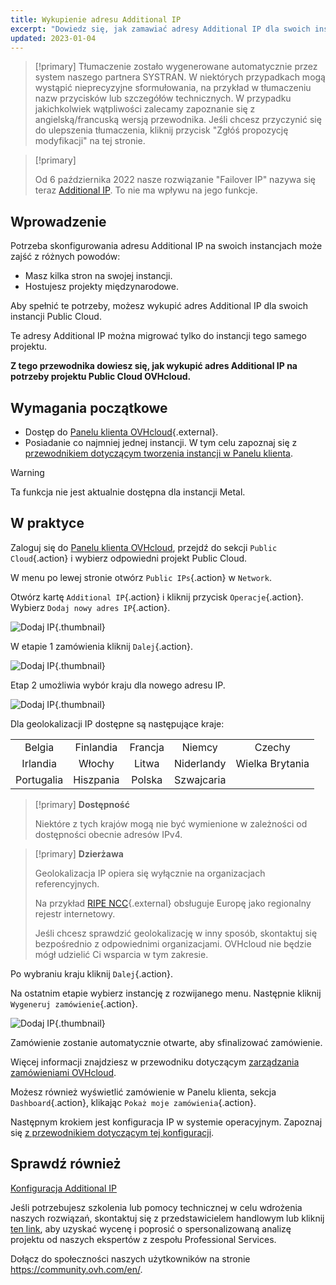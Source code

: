 ```yaml
---
title: Wykupienie adresu Additional IP
excerpt: "Dowiedz się, jak zamawiać adresy Additional IP dla swoich instancji"
updated: 2023-01-04
---
```


> [!primary]
> Tłumaczenie zostało wygenerowane automatycznie przez system naszego partnera SYSTRAN. W niektórych przypadkach mogą wystąpić nieprecyzyjne sformułowania, na przykład w tłumaczeniu nazw przycisków lub szczegółów technicznych. W przypadku jakichkolwiek wątpliwości zalecamy zapoznanie się z angielską/francuską wersją przewodnika. Jeśli chcesz przyczynić się do ulepszenia tłumaczenia, kliknij przycisk "Zgłóś propozycję modyfikacji" na tej stronie.
>

> [!primary]
>
> Od 6 października 2022 nasze rozwiązanie "Failover IP" nazywa się teraz [Additional IP](/links/network/additional-ip). To nie ma wpływu na jego funkcje.
>

## Wprowadzenie

Potrzeba skonfigurowania adresu Additional IP na swoich instancjach może zajść z różnych powodów:

- Masz kilka stron na swojej instancji.
- Hostujesz projekty międzynarodowe.

Aby spełnić te potrzeby, możesz wykupić adres Additional IP dla swoich instancji Public Cloud.

Te adresy Additional IP można migrować tylko do instancji tego samego projektu.

**Z tego przewodnika dowiesz się, jak wykupić adres Additional IP na potrzeby projektu Public Cloud OVHcloud.**

## Wymagania początkowe

- Dostęp do [Panelu klienta OVHcloud](https://www.ovh.com/auth/?action=gotomanager&from=https://www.ovh.pl/&ovhSubsidiary=pl){.external}.
- Posiadanie co najmniej jednej instancji. W tym celu zapoznaj się z [przewodnikiem dotyczącym tworzenia instancji w Panelu klienta](/pages/public_cloud/compute/public-cloud-first-steps#krok-3-tworzenie-instancji).

> [!warning]
> Ta funkcja nie jest aktualnie dostępna dla instancji Metal.
>

## W praktyce

Zaloguj się do [Panelu klienta OVHcloud](https://www.ovh.com/auth/?action=gotomanager&from=https://www.ovh.pl/&ovhSubsidiary=pl), przejdź do sekcji `Public Cloud`{.action} i wybierz odpowiedni projekt Public Cloud.

W menu po lewej stronie otwórz `Public IPs`{.action} w `Network`.

Otwórz kartę `Additional IP`{.action} i kliknij przycisk `Operacje`{.action}. Wybierz `Dodaj nowy adres IP`{.action}.

![Dodaj IP](images/buyaddIP_01.png){.thumbnail}

W etapie 1 zamówienia kliknij `Dalej`{.action}.

![Dodaj IP](images/buyaddIP_02.png){.thumbnail}

Etap 2 umożliwia wybór kraju dla nowego adresu IP.

![Dodaj IP](images/buyaddIP_03.png){.thumbnail}

Dla geolokalizacji IP dostępne są następujące kraje:

|          |          |          |           |                |
|:--------:|:--------:|:--------:|:---------:|:--------------:|
| Belgia  | Finlandia  | Francja   | Niemcy   | Czechy |
| Irlandia  |  Włochy   | Litwa | Niderlandy | Wielka Brytania    |
| Portugalia |  Hiszpania   |  Polska |  Szwajcaria |                 |

> [!primary] **Dostępność**
> 
> Niektóre z tych krajów mogą nie być wymienione w zależności od dostępności obecnie adresów IPv4.
> 

> [!primary] **Dzierżawa**
>
> Geolokalizacja IP opiera się wyłącznie na organizacjach referencyjnych.
> 
> Na przykład [RIPE NCC](https://www.ripe.net/){.external} obsługuje Europę jako regionalny rejestr internetowy.
>
> Jeśli chcesz sprawdzić geolokalizację w inny sposób, skontaktuj się bezpośrednio z odpowiednimi organizacjami. OVHcloud nie będzie mógł udzielić Ci wsparcia w tym zakresie.

Po wybraniu kraju kliknij `Dalej`{.action}.

Na ostatnim etapie wybierz instancję z rozwijanego menu. Następnie kliknij `Wygeneruj zamówienie`{.action}.

![Dodaj IP](images/buyaddIP_04.png){.thumbnail}

Zamówienie zostanie automatycznie otwarte, aby sfinalizować zamówienie.

Więcej informacji znajdziesz w przewodniku dotyczącym [zarządzania zamówieniami OVHcloud](/pages/account_and_service_management/managing_billing_payments_and_services/managing_ovh_orders).

Możesz również wyświetlić zamówienie w Panelu klienta, sekcja `Dashboard`{.action}, klikając `Pokaż moje zamówienia`{.action}.

Następnym krokiem jest konfiguracja IP w systemie operacyjnym. Zapoznaj się [z przewodnikiem dotyczącym tej konfiguracji](/pages/public_cloud/public_cloud_network_services/getting-started-04-configure-additional-ip-to-instance).

## Sprawdź również

[Konfiguracja Additional IP](/pages/public_cloud/public_cloud_network_services/getting-started-04-configure-additional-ip-to-instance)

Jeśli potrzebujesz szkolenia lub pomocy technicznej w celu wdrożenia naszych rozwiązań, skontaktuj się z przedstawicielem handlowym lub kliknij [ten link](https://www.ovhcloud.com/pl/professional-services/), aby uzyskać wycenę i poprosić o spersonalizowaną analizę projektu od naszych ekspertów z zespołu Professional Services.

Dołącz do społeczności naszych użytkowników na stronie <https://community.ovh.com/en/>.

